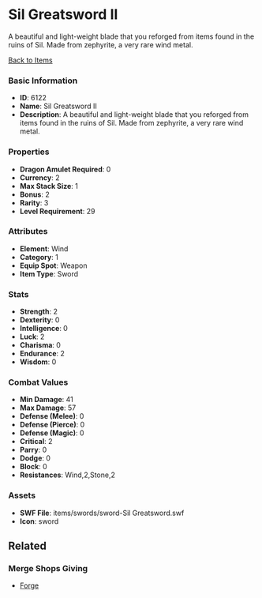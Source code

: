 # Sil Greatsword II

A beautiful and light-weight blade that you reforged from items found in the ruins of Sil. Made from zephyrite, a very rare wind metal.

[Back to Items](../items.md)

### Basic Information

- **ID**: 6122
- **Name**: Sil Greatsword II
- **Description**: A beautiful and light-weight blade that you reforged from items found in the ruins of Sil. Made from zephyrite, a very rare wind metal.

### Properties

- **Dragon Amulet Required**: 0
- **Currency**: 2
- **Max Stack Size**: 1
- **Bonus**: 2
- **Rarity**: 3
- **Level Requirement**: 29

### Attributes

- **Element**: Wind
- **Category**: 1
- **Equip Spot**: Weapon
- **Item Type**: Sword

### Stats

- **Strength**: 2
- **Dexterity**: 0
- **Intelligence**: 0
- **Luck**: 2
- **Charisma**: 0
- **Endurance**: 2
- **Wisdom**: 0

### Combat Values

- **Min Damage**: 41
- **Max Damage**: 57
- **Defense (Melee)**: 0
- **Defense (Pierce)**: 0
- **Defense (Magic)**: 0
- **Critical**: 2
- **Parry**: 0
- **Dodge**: 0
- **Block**: 0
- **Resistances**: Wind,2,Stone,2

### Assets

- **SWF File**: items/swords/sword-Sil Greatsword.swf
- **Icon**: sword

## Related

### Merge Shops Giving

- [Forge](../merge-shops/32-forge.md)

